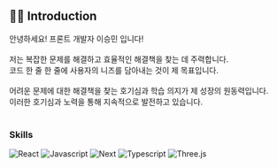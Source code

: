## 🙌🏼 Introduction

안녕하세요! 프론트 개발자 이승민 입니다!<br><br>
저는 복잡한 문제를 해결하고 효율적인 해결책을 찾는 데 주력합니다.<br>
코드 한 줄 한 줄에 사용자의 니즈를 담아내는 것이 제 목표입니다.<br><br>
어려운 문제에 대한 해결책을 찾는 호기심과 학습 의지가 제 성장의 원동력입니다.<br>
이러한 호기심과 노력을 통해 지속적으로 발전하고 있습니다.<br>
<br>

### Skills
![React](https://img.shields.io/badge/React-white?style=for-the-badge&logo=React&logoColor=skyblue) ![Javascript](https://img.shields.io/badge/Javascript-white?style=for-the-badge&logo=Javascript&logoColor=ffd53b) ![Next](https://img.shields.io/badge/Next-white?style=for-the-badge&logo=Next.js&logoColor=black) ![Typescript](https://img.shields.io/badge/Typescript-white?style=for-the-badge&logo=Typescript&logoColor=blue) ![Three.js](https://img.shields.io/badge/Three.js-white?&style=for-the-badge&logo=Three.js&logoColor=black)<br>


